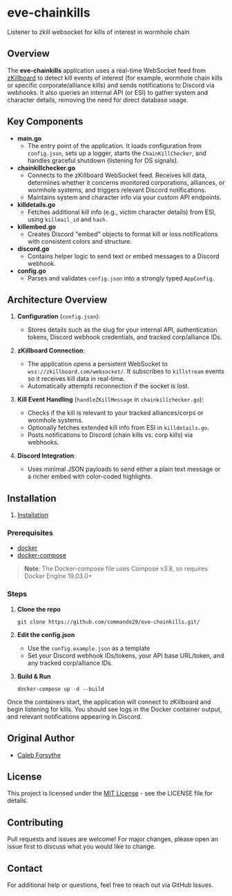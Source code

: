 # eve-chainkills  
Listener to zkill websocket for kills of interest in wormhole chain

## Overview  
The **eve-chainkills** application uses a real-time WebSocket feed from [zKillboard](https://zkillboard.com/) to detect kill events of interest (for example, wormhole chain kills or specific corporate/alliance kills) and sends notifications to Discord via webhooks. It also queries an internal API (or ESI) to gather system and character details, removing the need for direct database usage.

## Key Components
- **main.go**  
  - The entry point of the application. It loads configuration from `config.json`, sets up a logger, starts the `ChainKillChecker`, and handles graceful shutdown (listening for OS signals).
- **chainkillchecker.go**  
  - Connects to the zKillboard WebSocket feed. Receives kill data, determines whether it concerns monitored corporations, alliances, or wormhole systems, and triggers relevant Discord notifications.  
  - Maintains system and character info via your custom API endpoints.
- **killdetails.go**  
  - Fetches additional kill info (e.g., victim character details) from ESI, using `killmail_id` and `hash`.
- **killembed.go**  
  - Creates Discord "embed" objects to format kill or loss notifications with consistent colors and structure.
- **discord.go**  
  - Contains helper logic to send text or embed messages to a Discord webhook.
- **config.go**  
  - Parses and validates `config.json` into a strongly typed `AppConfig`.

## Architecture Overview
1. **Configuration** (`config.json`):  
   - Stores details such as the slug for your internal API, authentication tokens, Discord webhook credentials, and tracked corp/alliance IDs.

2. **zKillboard Connection**:  
   - The application opens a persistent WebSocket to `wss://zkillboard.com/websocket/`. It subscribes to `killstream` events so it receives kill data in real-time.  
   - Automatically attempts reconnection if the socket is lost.

3. **Kill Event Handling** (`handleZKillMessage` in `chainkillchecker.go`):  
   - Checks if the kill is relevant to your tracked alliances/corps or wormhole systems.  
   - Optionally fetches extended kill info from ESI in `killdetails.go`.  
   - Posts notifications to Discord (chain kills vs. corp kills) via webhooks.

4. **Discord Integration**:  
   - Uses minimal JSON payloads to send either a plain text message or a richer embed with color-coded highlights.

## Installation
1. [Installation](#installation)

### Prerequisites
- [docker](https://docs.docker.com/)
- [docker-compose](https://docs.docker.com/)

> **Note**: The Docker-compose file uses Compose v3.8, so requires Docker Engine 19.03.0+

### Steps

1. **Clone the repo**  
   ```shell
   git clone https://github.com/commando29/eve-chainkills.git/
   ```

1. **Edit the config.json**  
   - Use the `config.example.json` as a template
   - Set your Discord webhook IDs/tokens, your API base URL/token, and any tracked corp/alliance IDs.

1. **Build & Run**  
   ```shell
   docker-compose up -d --build
   ```

Once the containers start, the application will connect to zKillboard and begin listening for kills. You should see logs in the Docker container output, and relevant notifications appearing in Discord.

## Original Author

- [Caleb Forsythe](https://evewho.com/character/605249834)

## License  
This project is licensed under the [MIT License](LICENSE) - see the LICENSE file for details.

## Contributing  
Pull requests and issues are welcome! For major changes, please open an issue first to discuss what you would like to change.

## Contact  
For additional help or questions, feel free to reach out via GitHub Issues.  
